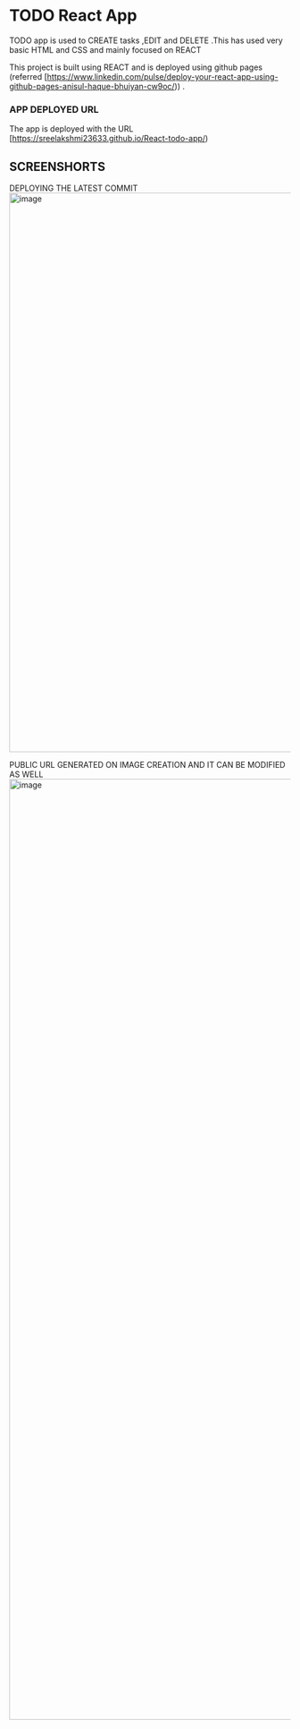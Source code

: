 # TODO React App

TODO app is used to CREATE tasks ,EDIT and DELETE .This has used very basic HTML and CSS and mainly focused on REACT

This project is built using REACT and is deployed using github pages  (referred [https://www.linkedin.com/pulse/deploy-your-react-app-using-github-pages-anisul-haque-bhuiyan-cw9oc/)) .

### APP DEPLOYED URL
The app is deployed with the URL [https://sreelakshmi23633.github.io/React-todo-app/)


## SCREENSHORTS
DEPLOYING THE LATEST COMMIT
<img width="1000" alt="image" src="https://github.com/user-attachments/assets/f0354815-9e35-4224-89d8-04ba6273e68e">


PUBLIC URL GENERATED ON IMAGE CREATION AND IT CAN BE MODIFIED AS WELL
<img width="1682" alt="image" src="https://github.com/user-attachments/assets/af32352b-7f10-4a2a-b49d-52308e7688d9">



